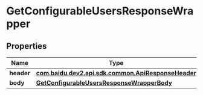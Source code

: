 

# GetConfigurableUsersResponseWrapper


## Properties

Name | Type | Description | Notes
------------ | ------------- | ------------- | -------------
**header** | [**com.baidu.dev2.api.sdk.common.ApiResponseHeader**](com.baidu.dev2.api.sdk.common.ApiResponseHeader.md) |  |  [optional]
**body** | [**GetConfigurableUsersResponseWrapperBody**](GetConfigurableUsersResponseWrapperBody.md) |  |  [optional]



